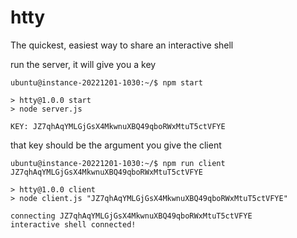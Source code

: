 # htty
The quickest, easiest way to share an interactive shell

run the server, it will give you a key


```
ubuntu@instance-20221201-1030:~/$ npm start

> htty@1.0.0 start
> node server.js

KEY: JZ7qhAqYMLGjGsX4MkwnuXBQ49qboRWxMtuT5ctVFYE
```

that key should be the argument you give the client

```
ubuntu@instance-20221201-1030:~/$ npm run client JZ7qhAqYMLGjGsX4MkwnuXBQ49qboRWxMtuT5ctVFYE

> htty@1.0.0 client
> node client.js "JZ7qhAqYMLGjGsX4MkwnuXBQ49qboRWxMtuT5ctVFYE"

connecting JZ7qhAqYMLGjGsX4MkwnuXBQ49qboRWxMtuT5ctVFYE
interactive shell connected!
```
